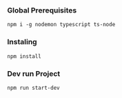 ###  Global Prerequisites
`npm i -g nodemon typescript ts-node`

### Instaling
`npm install`

### Dev run Project
`npm run start-dev`